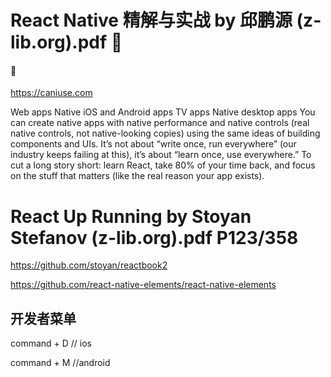 

# React Native 精解与实战 by 邱鹏源 (z-lib.org).pdf 🔴

####  🔴
https://caniuse.com


Web apps
Native iOS and Android apps TV apps
Native desktop apps
You can create native apps with native performance and native controls (real native controls, not native-looking copies) using the same ideas of building components and UIs. It’s not about “write once, run everywhere” (our industry keeps failing at this), it’s about “learn once, use everywhere.”
To cut a long story short: learn React, take 80% of your time back, and focus on the stuff that matters (like the real reason your app exists).

# React Up  Running by Stoyan Stefanov (z-lib.org).pdf  P123/358
https://github.com/stoyan/reactbook2

https://github.com/react-native-elements/react-native-elements

## 开发者菜单
command + D // ios

command + M //android
